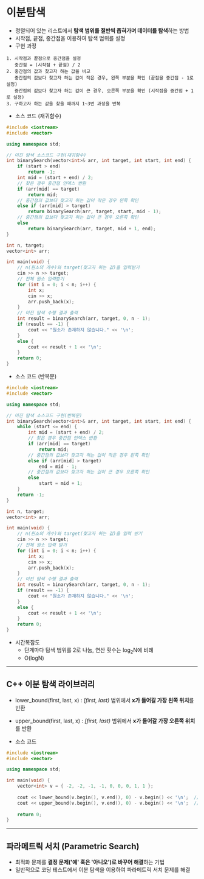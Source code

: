# 이분탐색

* 정렬되어 있는 리스트에서 **탐색 범위를 절반씩 좁혀가며 데이터를 탐색**하는 방법
* 시작점, 끝점, 중간점을 이용하여 탐색 범위를 설정
* 구현 과정

```
1. 시작점과 끝점으로 중간점을 설정
   중간점 = (시작점 + 끝점) / 2
2. 중간점의 값과 찾고자 하는 값을 비교
   중간점의 값보다 찾고자 하는 값이 작은 경우, 왼쪽 부분을 확인 (끝점을 중간점 - 1로 설정)
   중간점의 값보다 찾고자 하는 값이 큰 경우, 오른쪽 부분을 확인 (시작점을 중간점 + 1로 설정)
3. 구하고자 하는 값을 찾을 때까지 1~3번 과정을 반복
```

* 소스 코드 (재귀함수)

```C++
#include <iostream>
#include <vector>

using namespace std;

// 이진 탐색 소스코드 구현(재귀함수)
int binarySearch(vector<int>& arr, int target, int start, int end) {
    if (start > end)
        return -1;
    int mid = (start + end) / 2;
    // 찾은 경우 중간점 인덱스 반환
    if (arr[mid] == target)
        return mid;
    // 중간점의 값보다 찾고자 하는 값이 작은 경우 왼쪽 확인
    else if (arr[mid] > target)
        return binarySearch(arr, target, start, mid - 1);
    // 중간점의 값보다 찾고자 하는 값이 큰 경우 오른쪽 확인
    else
        return binarySearch(arr, target, mid + 1, end);
}

int n, target;
vector<int> arr;

int main(void) {
    // n(원소의 개수)와 target(찾고자 하는 값)을 입력받기 
    cin >> n >> target;
    // 전체 원소 입력받기 
    for (int i = 0; i < n; i++) {
        int x;
        cin >> x;
        arr.push_back(x);
    }
    // 이진 탐색 수행 결과 출력 
    int result = binarySearch(arr, target, 0, n - 1);
    if (result == -1) {
        cout << "원소가 존재하지 않습니다." << '\n';
    }
    else {
        cout << result + 1 << '\n';
    }
    return 0;
}
```

* 소스 코드 (반복문)

```C++
#include <iostream>
#include <vector>

using namespace std;

// 이진 탐색 소스코드 구현(반복문)
int binarySearch(vector<int>& arr, int target, int start, int end) {
    while (start <= end) {
        int mid = (start + end) / 2;
        // 찾은 경우 중간점 인덱스 반환
        if (arr[mid] == target)
            return mid;
        // 중간점의 값보다 찾고자 하는 값이 작은 경우 왼쪽 확인
        else if (arr[mid] > target)
            end = mid - 1;
        // 중간점의 값보다 찾고자 하는 값이 큰 경우 오른쪽 확인
        else
            start = mid + 1; 
    }
    return -1;
}

int n, target;
vector<int> arr;

int main(void) {
    // n(원소의 개수)와 target(찾고자 하는 값)을 입력 받기 
    cin >> n >> target;
    // 전체 원소 입력 받기 
    for (int i = 0; i < n; i++) {
        int x;
        cin >> x;
        arr.push_back(x);
    }
    // 이진 탐색 수행 결과 출력 
    int result = binarySearch(arr, target, 0, n - 1);
    if (result == -1) {
        cout << "원소가 존재하지 않습니다." << '\n';
    }
    else {
        cout << result + 1 << '\n';
    }
    return 0;
}
```

* 시간복잡도
  * 단계마다 탐색 범위를 2로 나눔, 연산 횟수는 log<sub>2</sub>N에 비례
  * O(logN)



----------------

## C++ 이분 탐색 라이브러리

* lower_bound(first, last, x) : *[first, last)* 범위에서 **x가 들어갈 가장 왼쪽 위치**를 반환
* upper_bound(first, last, x) : *[first, last)* 범위에서 **x가 들어갈 가장 오른쪽 위치**를 반환

* 소스 코드

```C++
#include <iostream>
#include <vector>

using namespace std;

int main(void) {
    vector<int> v = { -2, -2, -1, -1, 0, 0, 0, 1, 1 };
	
    cout << lower_bound(v.begin(), v.end(), 0) - v.begin() << '\n';  // 4
	cout << upper_bound(v.begin(), v.end(), 0) - v.begin() << '\n';  // 7
    
    return 0;
}
```



----------------

## 파라메트릭 서치 (Parametric Search)

* 최적화 문제를 **결정 문제('예' 혹은 '아니오')로 바꾸어 해결**하는 기법
* 일반적으로 코딩 테스트에서 이분 탐색을 이용하여 파라메트릭 서치 문제를 해결
